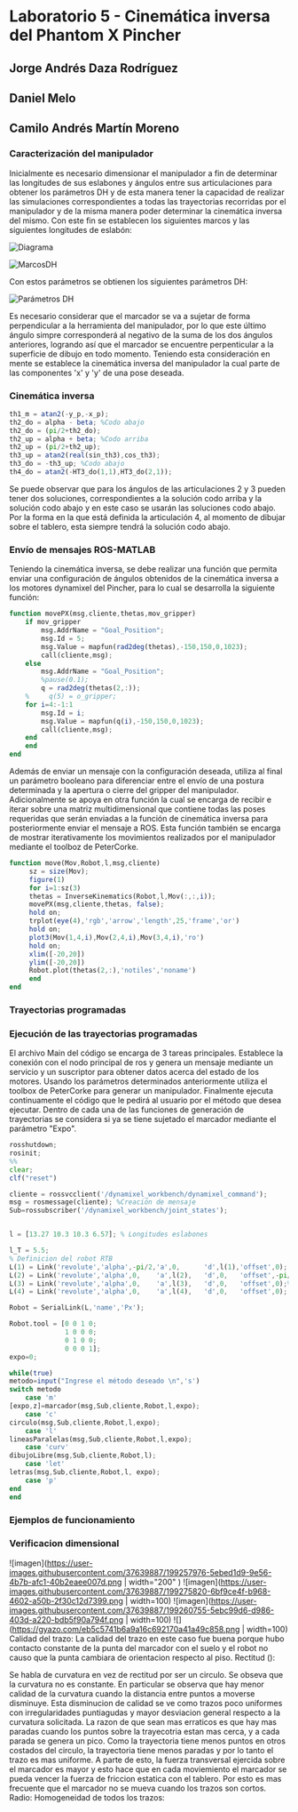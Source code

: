 # Laboratorio 5 - Cinemática inversa del Phantom X Pincher
## Jorge Andrés Daza Rodríguez

## Daniel Melo

## Camilo Andrés Martín Moreno
### Caracterización del manipulador
Inicialmente es necesario dimensionar el manipulador a fin de determinar las longitudes de sus eslabones y ángulos entre sus articulaciones para
obtener los parámetros DH y de esta manera tener la capacidad de realizar las simulaciones correspondientes a todas las trayectorias recorridas por el
manipulador y de la misma manera poder determinar la cinemática inversa del mismo. Con este fin se establecen los siguientes marcos y las siguientes 
longitudes de eslabón:

![Diagrama](/Img/Diagrama.jpeg)

![MarcosDH](/Img/MarcosDH.jpeg)

Con estos parámetros se obtienen los siguientes parámetros DH:

![Parámetros DH](/Img/DH.png)

Es necesario considerar que el marcador se va a sujetar de forma perpendicular a la herramienta del manipulador, por lo que este último ángulo simpre 
corresponderá al negativo de la suma de los dos ángulos anteriores, logrando así que el marcador se encuentre perpenticular a la superficie de dibujo
en todo momento. Teniendo esta consideración en mente se establece la cinemática inversa del manipulador la cual parte de las componentes 'x' y 'y'
de una pose deseada.

### Cinemática inversa

```octave
th1_m = atan2(-y_p,-x_p);
th2_do = alpha - beta; %Codo abajo
th2_do = (pi/2+th2_do);
th2_up = alpha + beta; %Codo arriba
th2_up = (pi/2+th2_up);
th3_up = atan2(real(sin_th3),cos_th3);
th3_do = -th3_up; %Codo abajo
th4_do = atan2(-HT3_do(1,1),HT3_do(2,1));
```

Se puede observar que para los ángulos de las articulaciones 2 y 3 pueden tener dos soluciones, correspondientes a la solución codo arriba y la solución
codo abajo y en este caso se usarán las soluciones codo abajo. Por la forma en la que está definida la articulación 4, al momento de dibujar sobre el 
tablero, esta siempre tendrá la solución codo abajo.

### Envío de mensajes ROS-MATLAB
Teniendo la cinemática inversa, se debe realizar una función que permita enviar una configuración de ángulos obtenidos de la cinemática inversa a los
motores dynamixel del Pincher, para lo cual se desarrolla la siguiente función:

```octave
function movePX(msg,cliente,thetas,mov_gripper)
    if mov_gripper
        msg.AddrName = "Goal_Position";
        msg.Id = 5;
        msg.Value = mapfun(rad2deg(thetas),-150,150,0,1023);
        call(cliente,msg);
    else
        msg.AddrName = "Goal_Position";
        %pause(0.1);
        q = rad2deg(thetas(2,:));
    %     q(5) = o_gripper;
    for i=4:-1:1
        msg.Id = i;
        msg.Value = mapfun(q(i),-150,150,0,1023);
        call(cliente,msg);
    end
    end
end
```

Además de enviar un mensaje con la configuración deseada, utiliza al final un parámetro booleano para diferenciar entre el envío de una postura determinada
y la apertura o cierre del gripper del manipulador. Adicionalmente se apoya en otra función la cual se encarga de recibir e iterar sobre una matriz 
multidimensional que contiene todas las poses requeridas que serán enviadas a la función de cinemática inversa para posteriormente enviar el mensaje a ROS.
Esta función también se encarga de mostrar iterativamente los movimientos realizados por el manipulador mediante el toolboz de PeterCorke.

```octave
function move(Mov,Robot,l,msg,cliente)
     sz = size(Mov);
     figure(1)
     for i=1:sz(3)
     thetas = InverseKinematics(Robot,l,Mov(:,:,i));
     movePX(msg,cliente,thetas, false);
     hold on;
     trplot(eye(4),'rgb','arrow','length',25,'frame','or')
     hold on;
     plot3(Mov(1,4,i),Mov(2,4,i),Mov(3,4,i),'ro')
     hold on;
     xlim([-20,20])
     ylim([-20,20])
     Robot.plot(thetas(2,:),'notiles','noname')
     end 
end
```

### Trayectorias programadas

### Ejecución de las trayectorias programadas
El archivo Main del código se encarga de 3 tareas principales. Establece la conexión con el nodo principal de ros y genera un mensaje mediante un servicio
y un suscriptor para obtener datos acerca del estado de los motores. Usando los parámetros determinados anteriormente utiliza el toolbox de PeterCorke para
generar un manipulador. Finalmente ejecuta continuamente el código que le pedirá al usuario por el método que desea ejecutar. Dentro de cada una de las
funciones de generación de trayectorias se considera si ya se tiene sujetado el marcador mediante el parámetro "Expo".

```octave
rosshutdown;
rosinit;
%%
clear;
clf("reset")

cliente = rossvcclient('/dynamixel_workbench/dynamixel_command');
msg = rosmessage(cliente); %Creación de mensaje
Sub=rossubscriber('/dynamixel_workbench/joint_states');


l = [13.27 10.3 10.3 6.57]; % Longitudes eslabones

l_T = 5.5;
% Definicion del robot RTB
L(1) = Link('revolute','alpha',-pi/2,'a',0,      'd',l(1),'offset',0);
L(2) = Link('revolute','alpha',0,    'a',l(2),   'd',0,   'offset',-pi/2);%,'qlim',[-3*pi/4 3*pi/4]);
L(3) = Link('revolute','alpha',0,    'a',l(3),   'd',0,   'offset',0);%,    'qlim',[-3*pi/4 3*pi/4]);
L(4) = Link('revolute','alpha',0,    'a',l(4),   'd',0,   'offset',0);

Robot = SerialLink(L,'name','Px');

Robot.tool = [0 0 1 0;
              1 0 0 0;
              0 1 0 0;
              0 0 0 1];
expo=0;

while(true)
metodo=input("Ingrese el método deseado \n",'s')
switch metodo
    case 'm'
[expo,z]=marcador(msg,Sub,cliente,Robot,l,expo);
    case 'c'
circulo(msg,Sub,cliente,Robot,l,expo);
    case 'l'
lineasParalelas(msg,Sub,cliente,Robot,l,expo);
    case 'curv'
dibujoLibre(msg,Sub,cliente,Robot,l);
    case 'let'
letras(msg,Sub,cliente,Robot,l, expo);
    case 'p'
end
end
```

### Ejemplos de funcionamiento

### Verificacion dimensional
![imagen](https://user-images.githubusercontent.com/37639887/199257976-5ebed1d9-9e56-4b7b-afc1-40b2eaee007d.png | width="200" )
![imagen](https://user-images.githubusercontent.com/37639887/199275820-6bf9ce4f-b968-4602-a50b-2f30c12d7399.png | width=100)
![imagen](https://user-images.githubusercontent.com/37639887/199260755-5ebc99d6-d986-403d-a220-bdb5f90a794f.png | width=100)
![](https://gyazo.com/eb5c5741b6a9a16c692170a41a49c858.png | width=100)
Calidad del trazo:
La calidad del trazo en este caso fue buena porque hubo contacto constante de la punta del marcador con el suelo y el robot no causo que la punta cambiara de orientacion respecto al piso.
Rectitud ():

Se habla de curvatura en vez de rectitud por ser un circulo. Se obseva que la curvatura no es constante. En particular se observa que hay menor calidad de la curvatura cuando la distancia entre puntos a moverse disminuye. Esta disminucion de calidad se ve como trazos poco uniformes con irregularidades puntiagudas y mayor desviacion general respecto a la curvatura solicitada. La razon de que sean mas erraticos es que hay mas paradas cuando los puntos sobre la trayecotria estan mas cerca, y a cada parada se genera un pico. Como la trayectoria tiene menos puntos en otros costados del circulo, la trayectoria tiene menos paradas y por lo tanto el trazo es mas uniforme. A parte de esto, la fuerza transversal ejercida sobre el marcador es mayor y esto hace que en cada moviemiento el marcador se pueda vencer la fuerza de friccion estatica con el tablero. Por esto es mas frecuente que el marcador no se mueva cuando los trazos son cortos.
Radio:
Homogeneidad de todos los trazos:

